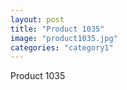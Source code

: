 ```yaml
---
layout: post
title: "Product 1035"
image: "product1035.jpg"
categories: "category1"
---
```

Product 1035
